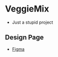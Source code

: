 #  VeggieMix
 - Just a stupid project
 
 ## Design Page
 - [Figma](https://www.figma.com/file/YXbuKLB8lFUYzUwitLS8cc/VeggieMix?type=design&node-id=0-1&mode=design&t=TuhqYax5mub9SxwM-0)

